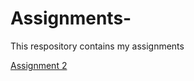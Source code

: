 # Assignments-
This respository contains my assignments

 [Assignment 2](https://github.com/Hwouters1997/Assignments-/blob/master/assignment2-checkpoint.ipynb) 

